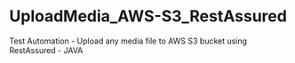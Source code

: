 # UploadMedia_AWS-S3_RestAssured
Test Automation -  Upload any media file to AWS S3 bucket using RestAssured - JAVA
